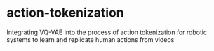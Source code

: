 # action-tokenization
Integrating VQ-VAE into the process of action tokenization for robotic systems to learn and replicate human actions from videos
